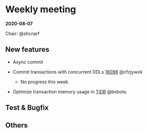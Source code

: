 # Weekly meeting

**2020-08-07**

Chair: @sticnarf

## New features

* Async commit
  
* Commit transactions with concurrent DDLs [18098](https://github.com/pingcap/tidb/issues/18098) @cfzjywxk
  - No progress this week.

* Optimize transaction memory usage in [TiDB](https://github.com/pingcap/tidb/projects/54) @bobotu

## Test & Bugfix

## Others
